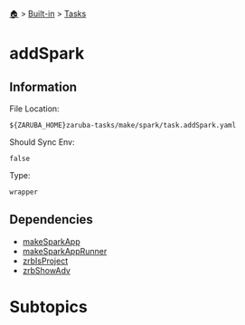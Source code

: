 <!--startTocHeader-->
[🏠](../../README.md) > [Built-in](../README.md) > [Tasks](README.md)
# addSpark
<!--endTocHeader-->


## Information

File Location:

    ${ZARUBA_HOME}zaruba-tasks/make/spark/task.addSpark.yaml

Should Sync Env:

    false

Type:

    wrapper


## Dependencies

- [makeSparkApp](make-spark-app.md)
- [makeSparkAppRunner](make-spark-app-runner.md)
- [zrbIsProject](zrb-is-project.md)
- [zrbShowAdv](zrb-show-adv.md)



# Subtopics
<!--startTocSubtopic-->
<!--endTocSubtopic-->